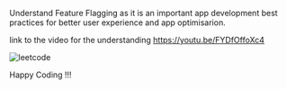 Understand Feature Flagging as it is an important app development best practices for better user experience and app optimisarion. 

link to the video for the understanding https://youtu.be/FYDfOffoXc4

![leetcode](https://github.com/user-attachments/assets/17adc903-b35f-4861-bec8-1f6579ae2b26)


Happy Coding !!!
